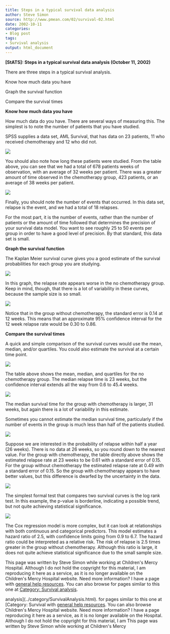 ```yaml
---
title: Steps in a typical survival data analysis
author: Steve Simon
source: http://www.pmean.com/02/survival-02.html
date: 2002-10-11
categories:
- Blog post
tags:
- Survival analysis
output: html_document
---
```

******[StATS]:**** Steps in a typical survival data
analysis (October 11, 2002)**

There are three steps in a typical survival analysis.

Know how much data you have

Graph the survival function

Compare the survival times

**Know how much data you have**

How much data do you have. There are several ways of measuring this. The
simplest is to note the number of patients that you have studied.

SPSS supplies a data set, AML Survival, that has data on 23 patients, 11
who received chemotherapy and 12 who did not.

![](http://www.pmean.com/images/images/02/survival-0201.gif)

You should also note how long these patients were studied. From the
table above, you can see that we had a total of 678 patients weeks of
observation, with an average of 32 weeks per patient. There was a
greater amount of time observed in the chemotherapy group, 423 patients,
or an average of 38 weeks per patient.

![](http://www.pmean.com/images/images/02/survival-0202.gif)

Finally, you should note the number of events that occurred. In this
data set, relapse is the event, and we had a total of 18 relapses.

For the most part, it is the number of events, rather than the number of
patients or the amount of time followed that determines the precision of
your survival data model. You want to see roughly 25 to 50 events per
group in order to have a good level of precision. By that standard, this
data set is small.

**Graph the survival function**

The Kaplan Meier survival curve gives you a good estimate of the
survival probabilities for each group you are studying.

![](http://www.pmean.com/images/images/02/survival-0203.gif)

In this graph, the relapse rate appears worse in the no chemotherapy
group. Keep in mind, though, that there is a lot of variability in these
curves, because the sample size is so small.

![](http://www.pmean.com/images/images/02/survival-0204.gif)

Notice that in the group without chemotherapy, the standard error is
0.14 at 12 weeks. This means that an approximate 95% confidence interval
for the 12 week relapse rate would be 0.30 to 0.86.

**Compare the survival times**

A quick and simple comparison of the survival curves would use the mean,
median, and/or quartiles. You could also estimate the survival at a
certain time point.

![](http://www.pmean.com/images/images/02/survival-0205.gif)

The table above shows the mean, median, and quartiles for the no
chemotherapy group. The median relapse time is 23 weeks, but the
confidence interval extends all the way from 0.6 to 45.4 weeks.

![](http://www.pmean.com/images/images/02/survival-0206.gif)

The median survival time for the group with chemotherapy is larger, 31
weeks, but again there is a lot of variability in this estimate.

Sometimes you cannot estimate the median survival time, particularly if
the number of events in the group is much less than half of the patients
studied.

![](http://www.pmean.com/images/images/02/survival-0207.gif)

Suppose we are interested in the probability of relapse within half a
year (26 weeks). There is no data at 26 weeks, so you round down to the
nearest value. For the group with chemotherapy, the table directly above
shows the estimated relapse rate at 23 weeks to be 0.61 with a standard
error of 0.15. For the group without chemotherapy the estimated relapse
rate at 0.49 with a standard error of 0.15. So the group with
chemotherapy appears to have better values, but this difference is
dwarfed by the uncertainty in the data.

![](http://www.pmean.com/images/images/02/survival-0208.gif)

The simplest formal test that compares two survival curves is the log
rank test. In this example, the p-value is borderline, indicating a
possible trend, but not quite achieving statistical significance.

![](http://www.pmean.com/images/images/02/survival-0209.gif)

The Cox regression model is more complex, but it can look at
relationships with both continuous and categorical predictors. This
model estimates a hazard ratio of 2.5, with confidence limits going from
0.9 to 6.7. The hazard ratio could be interpreted as a relative risk.
The risk of relapse is 2.5 times greater in the group without
chemotherapy. Although this ratio is large, it does not quite achieve
statistical significance due to the small sample size.

This page was written by Steve Simon while working at Children's Mercy
Hospital. Although I do not hold the copyright for this material, I am
reproducing it here as a service, as it is no longer available on the
Children's Mercy Hospital website. Need more information? I have a page
with [general help resources](../GeneralHelp.html). You can also browse
for pages similar to this one at [Category: Survival
analysis](../category/SurvivalAnalysis.html).
<!---More--->
analysis](../category/SurvivalAnalysis.html).
for pages similar to this one at [Category: Survival
with [general help resources](../GeneralHelp.html). You can also browse
Children's Mercy Hospital website. Need more information? I have a page
reproducing it here as a service, as it is no longer available on the
Hospital. Although I do not hold the copyright for this material, I am
This page was written by Steve Simon while working at Children's Mercy

<!---Do not use
******[StATS]:**** Steps in a typical survival data
This page was written by Steve Simon while working at Children's Mercy
Hospital. Although I do not hold the copyright for this material, I am
reproducing it here as a service, as it is no longer available on the
Children's Mercy Hospital website. Need more information? I have a page
with [general help resources](../GeneralHelp.html). You can also browse
for pages similar to this one at [Category: Survival
analysis](../category/SurvivalAnalysis.html).
--->


